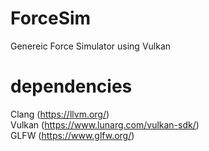 # ForceSim
Genereic Force Simulator using Vulkan

# dependencies

Clang (https://llvm.org/)  
Vulkan (https://www.lunarg.com/vulkan-sdk/)  
GLFW (https://www.glfw.org/)
